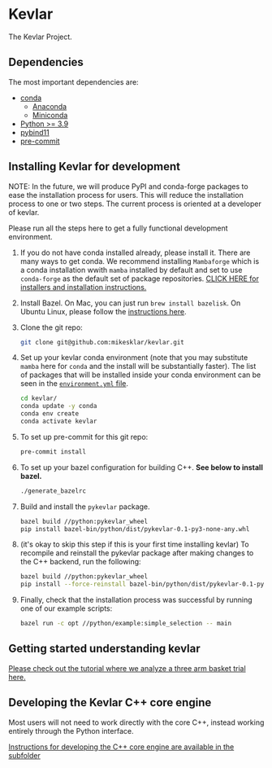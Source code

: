 # Kevlar

The Kevlar Project.

## Dependencies

The most important dependencies are:

- [conda](https://docs.conda.io/projects/conda/en/latest/index.html)
  - [Anaconda](https://www.anaconda.com/)
  - [Miniconda](https://docs.conda.io/en/latest/miniconda.html)
- [Python >= 3.9](https://www.python.org/)
- [pybind11](https://pybind11.readthedocs.io/en/stable/)
- [pre-commit](https://pre-commit.com/)

## Installing Kevlar for development

NOTE: In the future, we will produce PyPI and conda-forge packages to ease the installation process for users. This will reduce the installation process to one or two steps. The current process is oriented at a developer of kevlar.

Please run all the steps here to get a fully functional development environment.

1. If you do not have conda installed already, please install it. There are
   many ways to get conda. We recommend installing `Mambaforge` which is a
   conda installation wwith `mamba` installed by default and set to use
   `conda-forge` as the default set of package repositories. [CLICK HERE for
   installers and installation
   instructions.](https://github.com/conda-forge/miniforge#mambaforge)
2. Install Bazel. On Mac, you can just run `brew install bazelisk`. On Ubuntu
   Linux, please follow the [instructions
   here](https://docs.bazel.build/versions/main/install-ubuntu.html).
3. Clone the git repo:

    ```bash
    git clone git@github.com:mikesklar/kevlar.git
    ```

4. Set up your kevlar conda environment (note that you may substitute `mamba`
   here for `conda` and the install will be substantially faster). The list of
   packages that will be installed inside your conda environment can be seen in
   the [`environment.yml` file](../environment.yml).

    ```bash
    cd kevlar/
    conda update -y conda
    conda env create
    conda activate kevlar
    ```

5. To set up pre-commit for this git repo:

    ```bash
    pre-commit install
    ```

6. To set up your bazel configuration for building C++. **See below to install bazel.**

    ```bash
    ./generate_bazelrc
    ```

7. Build and install the `pykevlar` package.

    ```bash
    bazel build //python:pykevlar_wheel
    pip install bazel-bin/python/dist/pykevlar-0.1-py3-none-any.whl
    ```

8. (it's okay to skip this step if this is your first time installing kevlar) To recompile and reinstall the pykevlar package after making changes to the C++ backend, run the following:

    ```bash
    bazel build //python:pykevlar_wheel
    pip install --force-reinstall bazel-bin/python/dist/pykevlar-0.1-py3-none-any.whl
    ```

9. Finally, check that the installation process was successful by running one of our example scripts:

    ```bash
    bazel run -c opt //python/example:simple_selection -- main
    ```

## Getting started understanding kevlar

[Please check out the tutorial where we analyze a three arm basket trial here.](./research/berry/tutorial.ipynb)

## Developing the Kevlar C++ core engine

Most users will not need to work directly with the core C++, instead working entirely through the Python interface.

[Instructions for developing the C++ core engine are available in the subfolder](./kevlar/README.md)
